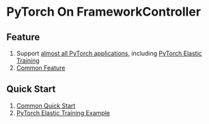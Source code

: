 # PyTorch On FrameworkController

## Feature
1. Support [almost all PyTorch applications](../../../../README.md#microsoft-openpai-frameworkcontroller), including [PyTorch Elastic Training](elastic)
2. [Common Feature](../../../../README.md#Feature)

## Quick Start
1. [Common Quick Start](../../../../README.md#Quick-Start)
2. [PyTorch Elastic Training Example](elastic)
